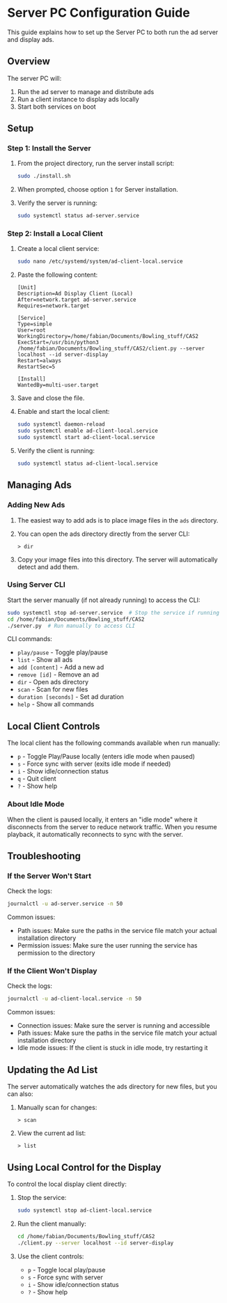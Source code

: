 # Server PC Configuration Guide

This guide explains how to set up the Server PC to both run the ad server and display ads.

## Overview

The server PC will:

1. Run the ad server to manage and distribute ads
2. Run a client instance to display ads locally
3. Start both services on boot

## Setup

### Step 1: Install the Server

1. From the project directory, run the server install script:

   ```bash
   sudo ./install.sh
   ```

2. When prompted, choose option `1` for Server installation.

3. Verify the server is running:
   ```bash
   sudo systemctl status ad-server.service
   ```

### Step 2: Install a Local Client

1. Create a local client service:

   ```bash
   sudo nano /etc/systemd/system/ad-client-local.service
   ```

2. Paste the following content:

   ```
   [Unit]
   Description=Ad Display Client (Local)
   After=network.target ad-server.service
   Requires=network.target

   [Service]
   Type=simple
   User=root
   WorkingDirectory=/home/fabian/Documents/Bowling_stuff/CAS2
   ExecStart=/usr/bin/python3 /home/fabian/Documents/Bowling_stuff/CAS2/client.py --server localhost --id server-display
   Restart=always
   RestartSec=5

   [Install]
   WantedBy=multi-user.target
   ```

3. Save and close the file.

4. Enable and start the local client:

   ```bash
   sudo systemctl daemon-reload
   sudo systemctl enable ad-client-local.service
   sudo systemctl start ad-client-local.service
   ```

5. Verify the client is running:
   ```bash
   sudo systemctl status ad-client-local.service
   ```

## Managing Ads

### Adding New Ads

1. The easiest way to add ads is to place image files in the `ads` directory.

2. You can open the ads directory directly from the server CLI:

   ```
   > dir
   ```

3. Copy your image files into this directory. The server will automatically detect and add them.

### Using Server CLI

Start the server manually (if not already running) to access the CLI:

```bash
sudo systemctl stop ad-server.service  # Stop the service if running
cd /home/fabian/Documents/Bowling_stuff/CAS2
./server.py  # Run manually to access CLI
```

CLI commands:

- `play/pause` - Toggle play/pause
- `list` - Show all ads
- `add [content]` - Add a new ad
- `remove [id]` - Remove an ad
- `dir` - Open ads directory
- `scan` - Scan for new files
- `duration [seconds]` - Set ad duration
- `help` - Show all commands

## Local Client Controls

The local client has the following commands available when run manually:

- `p` - Toggle Play/Pause locally (enters idle mode when paused)
- `s` - Force sync with server (exits idle mode if needed)
- `i` - Show idle/connection status
- `q` - Quit client
- `?` - Show help

### About Idle Mode

When the client is paused locally, it enters an "idle mode" where it disconnects from the server to reduce network traffic. When you resume playback, it automatically reconnects to sync with the server.

## Troubleshooting

### If the Server Won't Start

Check the logs:

```bash
journalctl -u ad-server.service -n 50
```

Common issues:

- Path issues: Make sure the paths in the service file match your actual installation directory
- Permission issues: Make sure the user running the service has permission to the directory

### If the Client Won't Display

Check the logs:

```bash
journalctl -u ad-client-local.service -n 50
```

Common issues:

- Connection issues: Make sure the server is running and accessible
- Path issues: Make sure the paths in the service file match your actual installation directory
- Idle mode issues: If the client is stuck in idle mode, try restarting it

## Updating the Ad List

The server automatically watches the ads directory for new files, but you can also:

1. Manually scan for changes:

   ```
   > scan
   ```

2. View the current ad list:
   ```
   > list
   ```

## Using Local Control for the Display

To control the local display client directly:

1. Stop the service:

   ```bash
   sudo systemctl stop ad-client-local.service
   ```

2. Run the client manually:

   ```bash
   cd /home/fabian/Documents/Bowling_stuff/CAS2
   ./client.py --server localhost --id server-display
   ```

3. Use the client controls:
   - `p` - Toggle local play/pause
   - `s` - Force sync with server
   - `i` - Show idle/connection status
   - `?` - Show help
